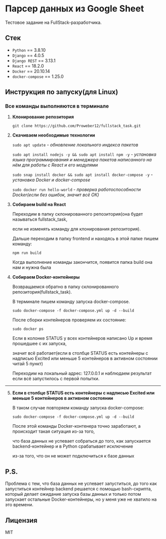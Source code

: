# Парсер данных из Google Sheet


Тестовое задание на FullStack-разработчика.

## Стек

* `Python` == 3.8.10
* `Django` == 4.0.5
* `Django REST` == 3.13.1
* `React` == 18.2.0
* `Docker` == 20.10.14
* `docker-compose` == 1.25.0

## Инструкция по запуску(для Linux)

### Все команды выполняются в терминале

1. **Клонирование репозитория**

    ```git clone https://github.com/Proweber12/fullstack_task.git```


2. **Скачиваем необходимые технологии**

   ```sudo apt update``` - *обновление локального индекса пакетов*

   ```sudo apt install nodejs -y && sudo apt install npm -y``` - *установка языка программирования и менеджера пакетов
   написанного на нём для работы с React и его модулями*

   ```sudo snap install docker && sudo apt install docker-compose -y``` - *установка Docker и docker-compose*

   ```sudo docker run hello-world``` - *проверка работоспособности Docker(если без ошибок, значит всё ОК)*


3. **Собираем build на React**

    Переходим в папку склонированного репозитория(она будет называться fullstack_task,

    если не изменять команду для клонирования репозитория).

    Дальше переходим в папку frontend и находясь в этой папке пишем команду:

    ```npm run build```

    Когда выполнение команды закончится, появится папка build она нам и нужна была


4. **Собираем Docker-контейнеры**

    Возвращаемся обратно в папку склонированного репозитория(fullstack_task).

    В терминале пишем команду запуска docker-compose.

    ```sudo docker-compose -f docker-compose.yml up -d --build```

    После сборки контейнеров проверяем их состояние:

   ```sudo docker ps```

   Если в колонке STATUS у всех контейнеров написано Up и время прошедшее с их запуска,

   значит всё работает(если в столбце STATUS есть контейнеры с надписью Excited или меньше 5 контейнеров в активном состоянии читай 5 пункт)

   Переходим на локальный адрес: 127.0.0.1 и наблюдаем результат если всё запустилось с первой попытки.

***
5. **Eсли в столбце STATUS есть контейнеры с надписью Excited или меньше 5 контейнеров в активном состоянии**

      В таком случае повторяем команду запуска docker-compose:
   
      ```sudo docker-compose -f docker-compose.yml up -d --build```
   
      После этой команды Docker-контенера точно заработают, а происходит такая ситуация из-за того, 
   
      что база данных не успевает собраться до того, как запускается backend-контейнер и в Python срабатывает исключение
   
      из-за того, что он не может подключиться к базе данных

## P.S.
Проблема с тем, что база данных не успевает запуститься, до того как запуститься контейнер backend решается с помощью bash-скрипта, который делает ожидание запуска базы данных и только потом запускает остальные Docker-контейнеры, но у меня уже не хватило на это времени.

## Лицензия

MIT
